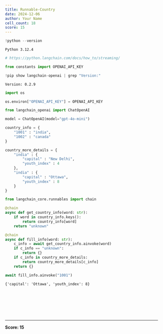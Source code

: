 ```yaml
---
title: Runnable-Country
date: 2024-12-06
author: Your Name
cell_count: 18
score: 15
---
```


```python
!python --version
```

    Python 3.12.4



```python
# https://python.langchain.com/docs/how_to/streaming/
```


```python
from constants import OPENAI_API_KEY
```


```python
!pip show langchain-openai | grep "Version:"
```

    Version: 0.2.9



```python
import os
```


```python
os.environ["OPENAI_API_KEY"] = OPENAI_API_KEY
```


```python
from langchain_openai import ChatOpenAI

model = ChatOpenAI(model="gpt-4o-mini")
```


```python
country_info = {
    "1001" : "india",
    "1002" : "canada"
}
```


```python
country_more_details = {
    "india" : {
        "capital" : "New Delhi",
		"youth_index" : 4
    },
    "india" : {
        "capital" : "Ottawa",
		"youth_index" : 8
    }
}
```


```python
from langchain_core.runnables import chain

@chain
async def get_country_info(word: str):
    if word in country_info.keys():
        return country_info[word]
    return "unknown"

@chain
async def fill_info(word: str):
    c_info = await get_country_info.ainvoke(word)
    if c_info == "unknown":
        return {}
    if c_info in country_more_details:
        return country_more_details[c_info]
    return {}
```


```python
await fill_info.ainvoke("1001")
```




    {'capital': 'Ottawa', 'youth_index': 8}




```python

```


```python

```


```python

```


```python

```


```python

```


```python

```


```python

```


---
**Score: 15**